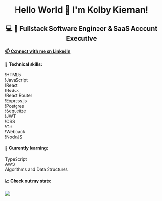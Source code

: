 <h1 align="center">
Hello World 👋 I'm Kolby Kiernan!
</h1>

<h2 align="center">
💻 🚀 Fullstack Software Engineer & SaaS Account Executive
</h2>

<h4>

<a href="https://www.linkedin.com/in/kolby-kiernan/" target="_blank" rel="noopener noreferrer">
📫 Connect with me on LinkedIn
</a>

</h4>

#### 💼 Technical skills:

!HTML5  
!JavaScript  
!React  
!Redux  
!React Router  
!Express.js  
!Postgres  
!Sequelize  
!JWT  
!CSS  
!Git  
!Webpack  
!NodeJS  
#### 🔭 Currently learning:

TypeScript  
AWS  
Algorithms and Data Structures  

#### 📈 Check out my stats:

<a href="https://github.com/kolbykiernan">
  <img align="center" src="https://github-readme-stats.vercel.app/api/top-langs/?username=kolbykiernan&layout=compact&theme=vision-friendly-dark&hide=Ruby&card_width=448" />
</a>
